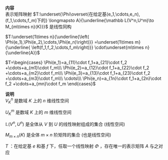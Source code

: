 **内容**  
表示矩阵映射 $T:\underset{\Phi\overset{在给定基(e_1,\cdots,e_n),(f_1,\cdots,f_m)下的}  
\longmapsto A}{\underline{\mathbb L(V^n,U^m)\to   
M_{m\times n}(K)}}$ 是线性同构  
  
 $T:\underset{1\times n}{\underline{\left(  
\Phi(e_1),\Phi(e_2),\cdots,\Phi(e_n)\right)}}  
=\underset{1\times m}{\underline{  
\left(f_1,f_2,\cdots,f_m\right)}}  
\cdot\underset{m\times n}{\underline{A}}$   
  
 $T=\begin{cases}  
\Phi(e_1)=a_{11}\cdot f_1+a_{21}\cdot f_2  
+\cdots+a_{m1}\cdot f_m\\\   
\Phi(e_2)=a_{12}\cdot f_1+a_{22}\cdot f_2  
+\cdots+a_{m2}\cdot f_m\\\   
\Phi(e_3)=a_{13}\cdot f_1+a_{23}\cdot f_2  
+\cdots+a_{m3}\cdot f_m\\\   
\cdots\\\   
\Phi(e_n)=a_{1n}\cdot f_1+a_{2n}\cdot f_2  
+\cdots+a_{mn}\cdot f_m  
\end{cases}$   
  
**说明**  
 $V^n_K$ 是数域 $K$ 上的 $n$ 维线性空间  
  
 $U^m_K$ 是数域 $K$ 上的 $m$ 维线性空间  
  
 $\mathbb L(V^n,U^n)$ 是全体从 $V$ 到 $U$ 的线性映射组成的集合 (线性空间)  
  
 $M_{m\times n}(K)$ 是全体 $m\times n$ 阶矩阵的集合 (也是线性空间)  
  
 $T$ ：在给定基 $e$ 和基 $f$ 下，任取一个线性映射 $\Phi$ ，存在唯一的表示矩阵 $A$ 与之对应  
